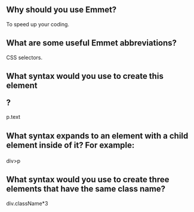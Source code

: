 ## Why should you use Emmet?

To speed up your coding.


## What are some useful Emmet abbreviations?

CSS selectors.

## What syntax would you use to create this element <p class="text"></p>?

p.text

## What syntax expands to an element with a child element inside of it? For example: <div><p></p></div>

div>p

## What syntax would you use to create three elements that have the same class name?

div.className*3
